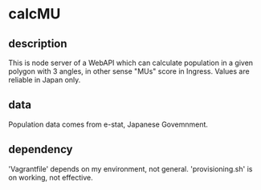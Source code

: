 # calcMU
## description
This is node server of a WebAPI which can calculate population in a given polygon with 3 angles, in other sense "MUs" score in Ingress.
Values are reliable in Japan only.

## data
Population data comes from e-stat, Japanese Govemnment.

## dependency
'Vagrantfile' depends on my environment, not general.
'provisioning.sh' is on working, not effective.